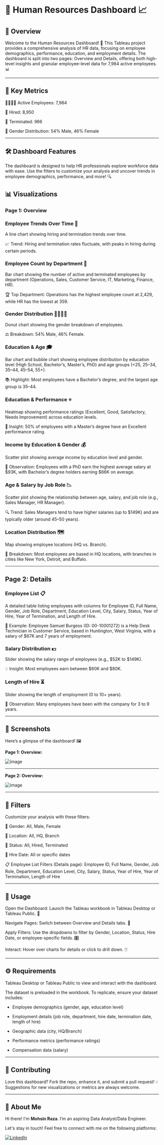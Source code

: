 # **👥 Human Resources Dashboard 📈**


## 🌟 Overview

Welcome to the Human Resources Dashboard! 🏢 This Tableau project provides a comprehensive analysis of HR data, focusing on employee demographics, performance, education, and employment details. The dashboard is split into two pages: Overview and Details, offering both high-level insights and granular employee-level data for 7,984 active employees. 📊

---

## 🔑 Key Metrics

👩‍💼👨‍💼 Active Employees: 7,984  

📅 Hired: 8,950  

🚪 Terminated: 966  

👥 Gender Distribution: 54% Male, 46% Female

---

## 🛠️ Dashboard Features

The dashboard is designed to help HR professionals explore workforce data with ease. Use the filters to customize your analysis and uncover trends in employee demographics, performance, and more! 🔍

## 📊 Visualizations


### Page 1: Overview

### **Employee Trends Over Time 📅** 

A line chart showing hiring and termination trends over time.  

📈 Trend: Hiring and termination rates fluctuate, with peaks in hiring during certain periods.


### **Employee Count by Department 🏬** 

Bar chart showing the number of active and terminated employees by department (Operations, Sales, Customer Service, IT, Marketing, Finance, HR).  

🏆 Top Department: Operations has the highest employee count at 2,429, while HR has the lowest at 359.


### **Gender Distribution 👩‍💼👨‍💼** 

Donut chart showing the gender breakdown of employees.  

⚖️ Breakdown: 54% Male, 46% Female.


### **Education & Age 🎓**  

Bar chart and bubble chart showing employee distribution by education level (High School, Bachelor’s, Master’s, PhD) and age groups (<25, 25–34, 35–44, 45–54, 55+).  

📚 Highlight: Most employees have a Bachelor’s degree, and the largest age group is 35–44.


### **Education & Performance ⭐**  

Heatmap showing performance ratings (Excellent, Good, Satisfactory, Needs Improvement) across education levels.  

🌟 Insight: 50% of employees with a Master’s degree have an Excellent performance rating.


### **Income by Education & Gender 💰**  

Scatter plot showing average income by education level and gender.  

💸 Observation: Employees with a PhD earn the highest average salary at $93K, with Bachelor’s degree holders earning $66K on average.


### **Age & Salary by Job Role 📉**  

Scatter plot showing the relationship between age, salary, and job role (e.g., Sales Manager, HR Manager).  

🔍 Trend: Sales Managers tend to have higher salaries (up to $149K) and are typically older (around 45–50 years).


### **Location Distribution 🗺️**  

Map showing employee locations (HQ vs. Branch). 

📍 Breakdown: Most employees are based in HQ locations, with branches in cities like New York, Detroit, and Buffalo.

---

## Page 2: Details

### **Employee List 📋**  

A detailed table listing employees with columns for Employee ID, Full Name, Gender, Job Role, Department, Education Level, City, Salary, Status, Year of Hire, Year of Termination, and Length of Hire.  

🔎 Example: Employee Samuel Burgess (ID: 00-10001272) is a Help Desk Technician in Customer Service, based in Huntington, West Virginia, with a salary of $67K and 7 years of employment.


### **Salary Distribution 💵**  

Slider showing the salary range of employees (e.g., $52K to $149K).  

💡 Insight: Most employees earn between $60K and $80K.


### **Length of Hire ⏳**  

Slider showing the length of employment (0 to 10+ years).  

📅 Observation: Many employees have been with the company for 3 to 9 years.

---

## 🎨 Screenshots

Here’s a glimpse of the dashboard! 🖼️  

**Page 1: Overview:** 

![image](https://github.com/user-attachments/assets/4b90fef1-6792-4323-85f4-ed0cf5b73978)

---

**Page 2: Overview:**

![image](https://github.com/user-attachments/assets/10212347-a7fb-4a78-90f3-4cded530c942)


---

## 🧩 Filters

Customize your analysis with these filters:  

👥 Gender: All, Male, Female  

📍 Location: All, HQ, Branch  

📅 Status: All, Hired, Terminated  

📅 Hire Date: All or specific dates  

📋 Employee List Filters (Details page): Employee ID, Full Name, Gender, Job Role, Department, Education Level, City, Salary, Status, Year of Hire, Year of Termination, Length of Hire

---

## 🚀 Usage

Open the Dashboard: Launch the Tableau workbook in Tableau Desktop or Tableau Public. 📂  

Navigate Pages: Switch between Overview and Details tabs. 📑  

Apply Filters: Use the dropdowns to filter by Gender, Location, Status, Hire Date, or employee-specific fields. 🎛️

Interact: Hover over charts for details or click to drill down. 🖱️

---

## ⚙️ Requirements

Tableau Desktop or Tableau Public to view and interact with the dashboard.  

The dataset is preloaded in the workbook. To replicate, ensure your dataset includes:  

  - Employee demographics (gender, age, education level)
    
  - Employment details (job role, department, hire date, termination date, length of hire)
    
  - Geographic data (city, HQ/Branch)
    
  - Performance metrics (performance ratings)
     
  - Compensation data (salary)

---

## 🤝 Contributing

Love this dashboard? Fork the repo, enhance it, and submit a pull request! 💡 Suggestions for new visualizations or metrics are always welcome.  

---

## 🌟 About Me

Hi there! I'm **Mohsin Raza**. I’m an aspiring Data Analyst/Data Engineer.

Let's stay in touch! Feel free to connect with me on the following platforms:

[![LinkedIn](https://img.shields.io/badge/LinkedIn-0077B5?style=for-the-badge&logo=linkedin&logoColor=white)](https://www.linkedin.com/in/mohsin--raza/)

